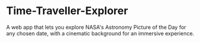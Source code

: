 # Time-Traveller-Explorer
A web app that lets you explore NASA's Astronomy Picture of the Day for any chosen date, with a cinematic background for an immersive experience.
